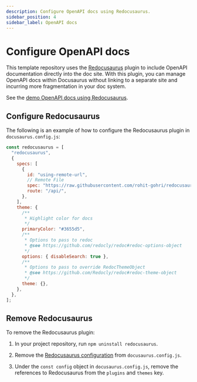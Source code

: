 ```yaml
---
description: Configure OpenAPI docs using Redocusaurus.
sidebar_position: 4
sidebar_label: OpenAPI docs
---
```


# Configure OpenAPI docs

This template repository uses the [Redocusaurus](https://redocusaurus.vercel.app/) plugin to include
OpenAPI documentation directly into the doc site.
With this plugin, you can manage OpenAPI docs within Docusaurus without linking to a separate site
and incurring more fragmentation in your doc system.

<!-- markdown-link-check-disable-next-line -->
See the [demo OpenAPI docs using Redocusaurus](/api).

## Configure Redocusaurus

The following is an example of how to configure the Redocusaurus plugin in `docusaurus.config.js`:

```js title="docusaurus.config.js"
const redocusaurus = [
  "redocusaurus",
  {
    specs: [
      {
        id: "using-remote-url",
        // Remote File
        spec: "https://raw.githubusercontent.com/rohit-gohri/redocusaurus/main/website/openapi/single-file/openapi.yaml",
        route: "/api/",
      },
    ],
    theme: {
      /**
       * Highlight color for docs
       */
      primaryColor: "#3655d5",
      /**
       * Options to pass to redoc
       * @see https://github.com/redocly/redoc#redoc-options-object
       */
      options: { disableSearch: true },
      /**
       * Options to pass to override RedocThemeObject
       * @see https://github.com/Redocly/redoc#redoc-theme-object
       */
      theme: {},
    },
  },
];
```

## Remove Redocusaurus

To remove the Redocusaurus plugin:

1. In your project repository, run `npm uninstall redocusaurus`.

2. Remove the [Redocusaurus configuration](#configure-redocusaurus) from `docusaurus.config.js`.

3. Under the `const config` object in `docusaurus.config.js`, remove the references to Redocusaurus
   from the `plugins` and `themes` key.
